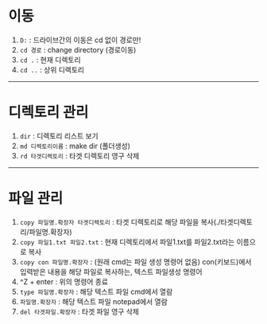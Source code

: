 # 이동
1. <code>D:</code> : 드라이브간의 이동은 cd 없이 경로만! 
1. <code>cd 경로</code> : change directory (경로이동) 
1. <code>cd .</code> : 현재 디렉토리
1. <code>cd ..</code> : 상위 디렉토리

***
# 디렉토리 관리
1. <code>dir</code> : 디렉토리 리스트 보기 
1. <code>md 디렉토리이름</code> : make dir (폴더생성) 
1. <code>rd 타겟디렉토리</code> : 타겟 디렉토리 영구 삭제 

***
# 파일 관리
1. <code>copy 파일명.확장자 타겟디렉토리</code> : 타겟 디렉토리로 해당 파일을 복사(./타겟디렉토리/파일명.확장자) 
1. <code>copy 파일1.txt 파일2.txt</code> : 현재 디렉토리에서 파일1.txt를 파일2.txt라는 이름으로 복사 
1. <code>copy con 파일명.확장자</code> : (원래 cmd는 파일 생성 명령어 없음) con(키보드)에서 입력받은 내용을 해당 파일로 복사하는, 텍스트 파일생성 명령어 
1. ^Z + enter : 위의 명령어 종료 
1. <code>type 파일명.확장자</code> : 해당 텍스트 파일 cmd에서 열람 
1. <code>파일명.확장자</code> : 해당 텍스트 파일 notepad에서 열람 
1. <code>del 타겟파일.확장자</code> : 타겟 파일 영구 삭제 